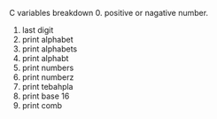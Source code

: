  C variables breakdown
0. positive or nagative number.
1. last digit
2. print alphabet
3. print alphabets
4. print alphabt
5. print numbers
6. print numberz
7. print tebahpla
8. print base 16
9. print comb